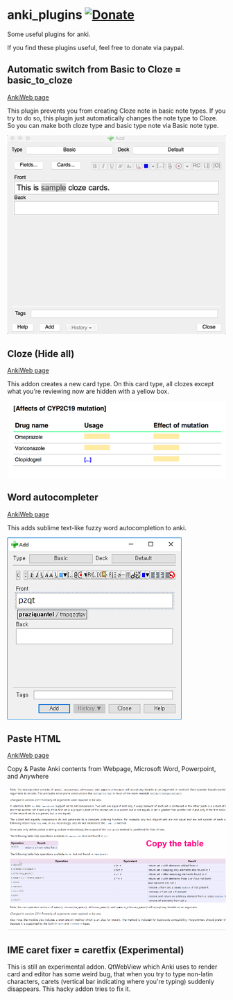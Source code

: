 # anki_plugins [![Donate](https://img.shields.io/badge/Donate-PayPal-green.svg)](https://www.paypal.com/cgi-bin/webscr?cmd=_s-xclick&hosted_button_id=4YEDX8978UQUG)

Some useful plugins for anki.

If you find these plugins useful, feel free to donate via paypal.

## Automatic switch from Basic to Cloze = basic_to_cloze

[AnkiWeb page](https://ankiweb.net/shared/info/2105427255)

This plugin prevents you from creating Cloze note in basic note types. If you try to do so, this plugin just automatically changes the note type to Cloze. So you can make both cloze type and basic type note via Basic note type.

![bas2cloz example](basic_to_cloze/bas2cloz.gif)

## Cloze (Hide all)

[AnkiWeb page](https://ankiweb.net/shared/info/1709973686)

This addon creates a new card type. On this card type, all clozes except what you're reviewing now are hidden with a yellow box.

![Cloze (Hide all) example](cloze_hide_all/cloze_hide_all.png)

## Word autocompleter

[AnkiWeb page](https://ankiweb.net/shared/info/1299759105)

This adds sublime text-like fuzzy word autocompletion to anki.

![wcomplete example](word_autocompleter/autocompleter.png)


## Paste HTML

[AnkiWeb page](C:\gitclones\anki_plugins\paste_html)

Copy & Paste Anki contents from Webpage, Microsoft Word, Powerpoint, and Anywhere

![Paste HTML example](paste_html/paste_html.gif)



## IME caret fixer = caretfix  (Experimental)

This is still an experimental addon. QtWebView which Anki uses to render card and editor has some weird bug, that when you try to type non-latin characters, carets (vertical bar indicating where you're typing) suddenly disappears. This hacky addon tries to fix it. 

